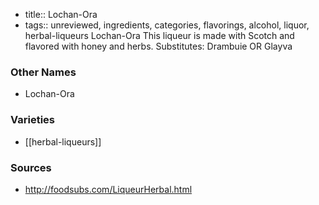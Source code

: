 - title:: Lochan-Ora
- tags:: unreviewed, ingredients, categories, flavorings, alcohol, liquor, herbal-liqueurs
Lochan-Ora This liqueur is made with Scotch and flavored with honey and herbs. Substitutes: Drambuie OR Glayva

### Other Names

* Lochan-Ora

### Varieties

* [[herbal-liqueurs]]

### Sources
* http://foodsubs.com/LiqueurHerbal.html
